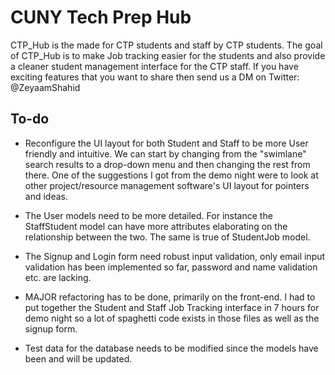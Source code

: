 # CUNY Tech Prep Hub
CTP_Hub is the made for CTP students and staff by CTP students. The goal of CTP_Hub is to make Job tracking easier for the students and also provide a cleaner student management interface for the CTP staff. If you have exciting features that you want to share then send us a DM on Twitter: @ZeyaamShahid

## To-do
* Reconfigure the UI layout for both Student and Staff to be more User friendly and intuitive. We can start by changing from the "swimlane" search results to a drop-down menu and then changing the rest from there. One of the suggestions I got from the demo night were to look at other project/resource management software's UI layout for pointers and ideas.
  
* The User models need to be more detailed. For instance the StaffStudent model can have more attributes elaborating on the relationship between the two. The same is true of StudentJob model.
  
* The Signup and Login form need robust input validation, only email input validation has been implemented so far, password and name validation etc. are lacking.

* MAJOR refactoring has to be done, primarily on the front-end. I had to put together the Student and Staff Job Tracking interface in 7 hours for demo night so a lot of spaghetti code exists in those files as well as the signup form.

* Test data for the database needs to be modified since the models have been and will be updated.


